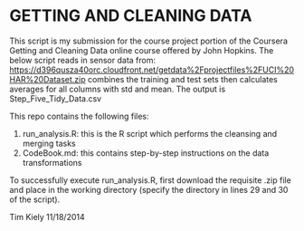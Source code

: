  
# GETTING AND CLEANING DATA
 
 This script is my submission for the course project portion of the Coursera Getting and Cleaning Data online course offered  by  John Hopkins. The below script reads in sensor data from: 
 https://d396qusza40orc.cloudfront.net/getdata%2Fprojectfiles%2FUCI%20HAR%20Dataset.zip
 combines the training and test sets then calculates averages for all columns with std and mean. The output 
 is Step_Five_Tidy_Data.csv
 
 This repo contains the following files:
 1. run_analysis.R: this is the R script which performs the cleansing and merging tasks
 2. CodeBook.md: this contains step-by-step instructions on the data transformations
 
 To successfully execute run_analysis.R, first download the requisite .zip file and place in the working directory (specify the directory  in lines 29 and 30 of the script).
 
 Tim Kiely
 11/18/2014

